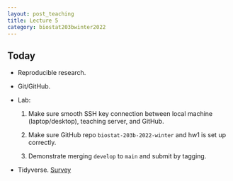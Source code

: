 ```yaml
---
layout: post_teaching
title: Lecture 5
category: biostat203bwinter2022
---
```


## Today

* Reproducible research. 

* Git/GitHub.

* Lab: 

  1. Make sure smooth SSH key connection between local machine (laptop/desktop), teaching server, and GitHub.  
    
  2. Make sure GitHub repo `biostat-203b-2022-winter` and hw1 is set up correctly. 
    
  3. Demonstrate merging `develop` to `main` and submit by tagging. 

* Tidyverse. [Survey](https://www.surveymonkey.com/r/8TTJ3B3)

